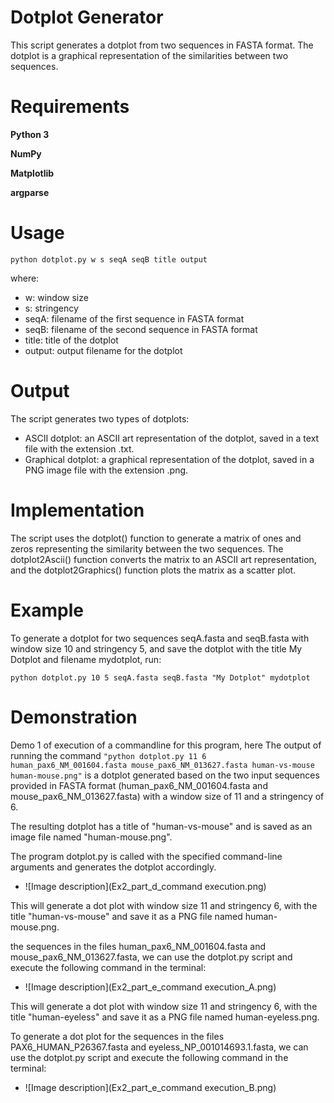 # Dotplot Generator
This script generates a dotplot from two sequences in FASTA format. The dotplot is a graphical representation of the similarities between two sequences.

# Requirements
**Python 3**

**NumPy**

**Matplotlib**

**argparse**

# Usage
```
python dotplot.py w s seqA seqB title output
```

where:

* w: window size
* s: stringency
* seqA: filename of the first sequence in FASTA format
* seqB: filename of the second sequence in FASTA format
* title: title of the dotplot
* output: output filename for the dotplot

# Output
The script generates two types of dotplots:

* ASCII dotplot: an ASCII art representation of the dotplot, saved in a text file with the extension .txt.
* Graphical dotplot: a graphical representation of the dotplot, saved in a PNG image file with the extension .png.

# Implementation
The script uses the dotplot() function to generate a matrix of ones and zeros representing the similarity between the two sequences. The dotplot2Ascii() function converts the matrix to an ASCII art representation, and the dotplot2Graphics() function plots the matrix as a scatter plot.

# Example
To generate a dotplot for two sequences seqA.fasta and seqB.fasta with window size 10 and stringency 5, and save the dotplot with the title My Dotplot and filename mydotplot, run:
```
python dotplot.py 10 5 seqA.fasta seqB.fasta "My Dotplot" mydotplot
```

# Demonstration
Demo 1 of execution of a commandline for this program, here The output of running the command ```"python dotplot.py 11 6 human_pax6_NM_001604.fasta mouse_pax6_NM_013627.fasta human-vs-mouse human-mouse.png"``` is a dotplot generated based on the two input sequences provided in FASTA format (human_pax6_NM_001604.fasta and mouse_pax6_NM_013627.fasta) with a window size of 11 and a stringency of 6. 

The resulting dotplot has a title of "human-vs-mouse" and is saved as an image file named "human-mouse.png". 

The program dotplot.py is called with the specified command-line arguments and generates the dotplot accordingly.
* ![Image description](Ex2_part_d_command execution.png)

This will generate a dot plot with window size 11 and stringency 6, with the title "human-vs-mouse" and save it as a PNG file named human-mouse.png.

the sequences in the files human_pax6_NM_001604.fasta and mouse_pax6_NM_013627.fasta, we can use the dotplot.py script and execute the following command in the terminal:

* ![Image description](Ex2_part_e_command execution_A.png)

This will generate a dot plot with window size 11 and stringency 6, with the title "human-eyeless" and save it as a PNG file named human-eyeless.png.

To generate a dot plot for the sequences in the files PAX6_HUMAN_P26367.fasta and eyeless_NP_001014693.1.fasta, we can use the dotplot.py script and execute the following command in the terminal:
* ![Image description](Ex2_part_e_command execution_B.png)
